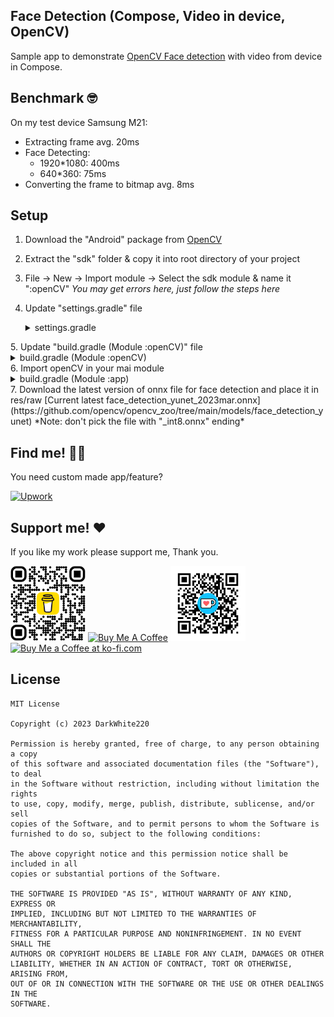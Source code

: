 ## Face Detection (Compose, Video in device, OpenCV)

Sample app to demonstrate [OpenCV Face detection](https://opencv.org/) with video from device in Compose.

## Benchmark 🤓

On my test device Samsung M21:

- Extracting frame avg. 20ms
- Face Detecting:
  - 1920*1080: 400ms
  - 640*360: 75ms
- Converting the frame to bitmap avg. 8ms

## Setup

1. Download the "Android" package from [OpenCV](https://opencv.org/releases/)
2. Extract the "sdk" folder & copy it into root directory of your project
3. File -> New -> Import module -> Select the sdk module & name it ":openCV"
*You may get errors here, just follow the steps here*
4. Update "settings.gradle" file
    <details>
    <summary>settings.gradle</summary>  
    <p>
    pluginManagement {
        repositories {
            google {
                content {
                    includeGroupByRegex("com\\.android.*")
                    includeGroupByRegex("com\\.google.*")
                    includeGroupByRegex("androidx.*")
                }
            }
            mavenCentral()
            gradlePluginPortal()
        }
    }
    dependencyResolutionManagement {
        repositoriesMode.set(RepositoriesMode.FAIL_ON_PROJECT_REPOS)
        repositories {
            google()
            mavenCentral()
        }
    }
    
    rootProject.name = "OpenCVFaceDetection" <---- YOUR PROJECT NAME
    include(":app")
    
    include(":openCV")
    project(":openCV").projectDir = File(rootDir, "sdk/")
    </p>
  </details>
    5. Update "build.gradle (Module :openCV)" file
    <details>
  <summary>build.gradle (Module :openCV)</summary>  
<p>
  ...
  minSdkVersion 24 (same as your main module)
  targetSdkVersion 34 (same as your main module)
  add:
  kotlinOptions {
    jvmTarget = "1.8" (same as your main module)
  }
  ...
</p>
</details>
    6. Import openCV in your mai module
    <details>
  <summary>build.gradle (Module :app)</summary>
<p>
  {
    ...
    implementation (fileTree(mapOf("dir" to "libs", "include" to listOf("*.jar"))))
    implementation (project(":openCV"))
  }
</p>
</details>
    7. Download the latest version of onnx file for face detection and place it in res/raw
[Current latest face_detection_yunet_2023mar.onnx](https://github.com/opencv/opencv_zoo/tree/main/models/face_detection_yunet)
*Note: don't pick the file with "_int8.onnx" ending*

## Find me! 👨‍💻

You need custom made app/feature?

<p>
<a href="https://www.upwork.com/workwith/abderrahima" target="_blank"><img src="https://upload.wikimedia.org/wikipedia/commons/f/f4/Upwork_Logo.svg" alt="Upwork" style="height: 60px !important;width: 223px !important;" ></a>
</p>

## Support me! ❤️

If you like my work please support me, Thank you.

<p>
<img src="art/bmc_qr.png" width=120px height=120px>
<a href="https://www.buymeacoffee.com/darkwhiteapps" target="_blank"><img src="https://cdn.buymeacoffee.com/buttons/v2/default-yellow.png" alt="Buy Me A Coffee" style="height: 60px !important;width: 217px !important;" ></a>

<img src="art/ko-fi_qrcode.png" width=120px height=120px>
 <a href='https://ko-fi.com/darkwhite' target='_blank'><img style='border:0px;height:60px;width: 170px;' src='https://storage.ko-fi.com/cdn/brandasset/kofi_bg_tag_dark.png' alt='Buy Me a Coffee at ko-fi.com' /></a>
</p>

## License

```
MIT License

Copyright (c) 2023 DarkWhite220

Permission is hereby granted, free of charge, to any person obtaining a copy
of this software and associated documentation files (the "Software"), to deal
in the Software without restriction, including without limitation the rights
to use, copy, modify, merge, publish, distribute, sublicense, and/or sell
copies of the Software, and to permit persons to whom the Software is
furnished to do so, subject to the following conditions:

The above copyright notice and this permission notice shall be included in all
copies or substantial portions of the Software.

THE SOFTWARE IS PROVIDED "AS IS", WITHOUT WARRANTY OF ANY KIND, EXPRESS OR
IMPLIED, INCLUDING BUT NOT LIMITED TO THE WARRANTIES OF MERCHANTABILITY,
FITNESS FOR A PARTICULAR PURPOSE AND NONINFRINGEMENT. IN NO EVENT SHALL THE
AUTHORS OR COPYRIGHT HOLDERS BE LIABLE FOR ANY CLAIM, DAMAGES OR OTHER
LIABILITY, WHETHER IN AN ACTION OF CONTRACT, TORT OR OTHERWISE, ARISING FROM,
OUT OF OR IN CONNECTION WITH THE SOFTWARE OR THE USE OR OTHER DEALINGS IN THE
SOFTWARE.
```